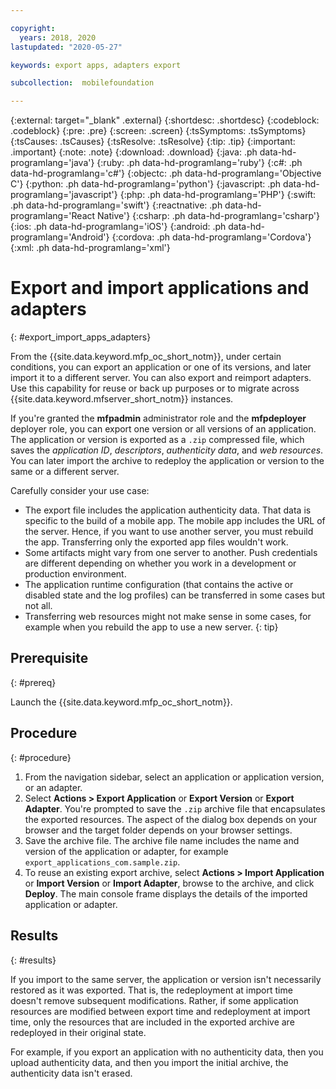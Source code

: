 ```yaml
---

copyright:
  years: 2018, 2020
lastupdated: "2020-05-27"

keywords: export apps, adapters export

subcollection:  mobilefoundation

---
```


{:external: target="_blank" .external}
{:shortdesc: .shortdesc}
{:codeblock: .codeblock}
{:pre: .pre}
{:screen: .screen}
{:tsSymptoms: .tsSymptoms}
{:tsCauses: .tsCauses}
{:tsResolve: .tsResolve}
{:tip: .tip}
{:important: .important}
{:note: .note}
{:download: .download}
{:java: .ph data-hd-programlang='java'}
{:ruby: .ph data-hd-programlang='ruby'}
{:c#: .ph data-hd-programlang='c#'}
{:objectc: .ph data-hd-programlang='Objective C'}
{:python: .ph data-hd-programlang='python'}
{:javascript: .ph data-hd-programlang='javascript'}
{:php: .ph data-hd-programlang='PHP'}
{:swift: .ph data-hd-programlang='swift'}
{:reactnative: .ph data-hd-programlang='React Native'}
{:csharp: .ph data-hd-programlang='csharp'}
{:ios: .ph data-hd-programlang='iOS'}
{:android: .ph data-hd-programlang='Android'}
{:cordova: .ph data-hd-programlang='Cordova'}
{:xml: .ph data-hd-programlang='xml'}

# Export and import applications and adapters
{: #export_import_apps_adapters}

From the {{site.data.keyword.mfp_oc_short_notm}}, under certain conditions, you can export an application or one of its versions, and later import it to a different server. You can also export and reimport adapters. Use this capability for reuse or back up purposes or to migrate across {{site.data.keyword.mfserver_short_notm}} instances.

If you're granted the **mfpadmin** administrator role and the **mfpdeployer** deployer role, you can export one version or all versions of an application. The application or version is exported as a `.zip` compressed file, which saves the *application ID*, *descriptors*, *authenticity data*, and *web resources*. You can later import the archive to redeploy the application or version to the same or a different server.

Carefully consider your use case:
* The export file includes the application authenticity data. That data is specific to the build of a mobile app. The mobile app includes the URL of the server. Hence, if you want to use another server, you must rebuild the app. Transferring only the exported app files wouldn't work.
* Some artifacts might vary from one server to another. Push credentials are different depending on whether you work in a development or production environment.
* The application runtime configuration (that contains the active or disabled state and the log profiles) can be transferred in some cases but not all.
* Transferring web resources might not make sense in some cases, for example when you rebuild the app to use a new server.
{: tip}

## Prerequisite
{: #prereq}

Launch the {{site.data.keyword.mfp_oc_short_notm}}.

## Procedure
{: #procedure}

1. From the navigation sidebar, select an application or application version, or an adapter.
1. Select **Actions > Export Application** or **Export Version** or **Export Adapter**.
   You're prompted to save the `.zip` archive file that encapsulates the exported resources. The aspect of the dialog box depends on your browser and the target folder depends on your browser settings.
1. Save the archive file.
   The archive file name includes the name and version of the application or adapter, for example `export_applications_com.sample.zip`.
1. To reuse an existing export archive, select **Actions > Import Application** or **Import Version** or **Import Adapter**, browse to the archive, and click **Deploy**.
   The main console frame displays the details of the imported application or adapter.

## Results
{: #results}

If you import to the same server, the application or version isn't necessarily restored as it was exported. That is, the redeployment at import time doesn't remove subsequent modifications. Rather, if some application resources are modified between export time and redeployment at import time, only the resources that are included in the exported archive are redeployed in their original state.

For example, if you export an application with no authenticity data, then you upload authenticity data, and then you import the initial archive, the authenticity data isn't erased.
